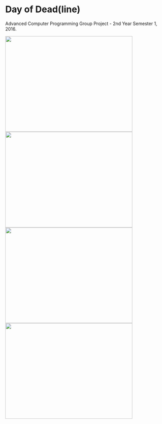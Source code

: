 # Day of Dead(line) 

Advanced Computer Programming Group Project - 2nd Year Semester 1, 2016.

<img src="https://github.com/arsura/day-of-deadline-monogame/blob/master/BoxNuZombie/Content/MainMenu.png" width="400" height="300"> <img src="https://github.com/arsura/day-of-deadline-monogame/blob/master/BoxNuZombie/Content/StageOne.png" width="400" height="300"> <img src="https://github.com/arsura/day-of-deadline-monogame/blob/master/BoxNuZombie/Content/StageTwo.png" width="400" height="300"> <img src="https://github.com/arsura/day-of-deadline-monogame/blob/master/BoxNuZombie/Content/StageThree.png" width="400" height="300">